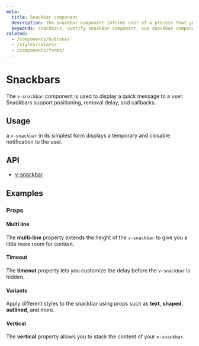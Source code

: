 ```yaml
---
meta:
  title: Snackbar component
  description: The snackbar component informs user of a process that your application has performed is will perform. It can be temporary and often contains actions. Timer will stop when user hovers over the snackbar.
  keywords: snackbars, vuetify snackbar component, vue snackbar component
related:
  - /components/buttons/
  - /styles/colors/
  - /components/forms/
---
```


# Snackbars

The `v-snackbar` component is used to display a quick message to a user. Snackbars support positioning, removal delay, and callbacks.

<entry-ad />

## Usage

a `v-snackbar` in its simplest form displays a temporary and closable notification to the user.

<example file="v-snackbar/usage" />

## API

- [v-snackbar](/api/v-snackbar)

<inline-api page="components/snackbars" />

## Examples

### Props

#### Multi line

The **multi-line** property extends the height of the `v-snackbar` to give you a little more room for content.

<example file="v-snackbar/prop-multi-line" />

#### Timeout

The **timeout** property lets you customize the delay before the `v-snackbar` is hidden.

<example file="v-snackbar/prop-timeout" />

#### Variants

Apply different styles to the snackbar using props such as **text**, **shaped**, **outlined**, and more.

<example file="v-snackbar/prop-variants" />

#### Vertical

The **vertical** property allows you to stack the content of your `v-snackbar`.

<example file="v-snackbar/prop-vertical" />

<backmatter />
